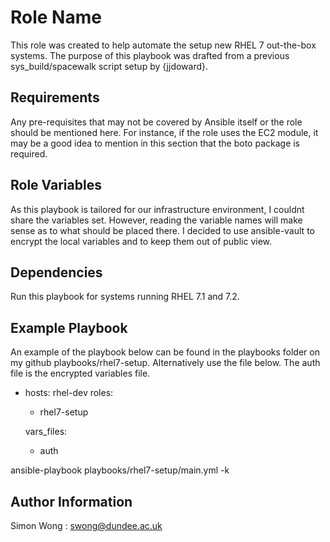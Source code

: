 Role Name
=========

This role was created to help automate the setup new RHEL 7 out-the-box systems.  The purpose of this playbook was drafted from a previous sys_build/spacewalk script setup by {jjdoward}.  

Requirements
------------

Any pre-requisites that may not be covered by Ansible itself or the role should be mentioned here. For instance, if the role uses the EC2 module, it may be a good idea to mention in this section that the boto package is required.

Role Variables
--------------

As this playbook is tailored for our infrastructure environment, I couldnt share the variables set.  However, reading the variable names will make sense as to what should be placed there.  I decided to use ansible-vault to encrypt the local variables and to keep them out of public view.

Dependencies
------------

Run this playbook for systems running RHEL 7.1 and 7.2.

Example Playbook
----------------

An example of the playbook below can be found in the playbooks folder on my github playbooks/rhel7-setup.  Alternatively use the file below.  The auth file is the encrypted variables file.

  - hosts: rhel-dev
    roles:
     - rhel7-setup

    vars_files:
      - auth

ansible-playbook playbooks/rhel7-setup/main.yml -k


Author Information
------------------

Simon Wong : swong@dundee.ac.uk
